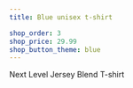 ```yaml
---
title: Blue unisex t-shirt

shop_order: 3
shop_price: 29.99
shop_button_theme: blue
---
```


Next Level Jersey Blend T-shirt
